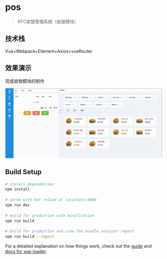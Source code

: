 # pos

> KFC收银管理系统（收银模块）

## 技术栈

Vue+Webpack+Element+Axios+vueRouter

## 效果演示

完成收银模块的制作

<p align="center">
	<img src="https://github.com/Jacky-Summer/vue-pos-system/blob/master/static/demo.gif" alt=""  width="600">
</p>

## Build Setup

``` bash
# install dependencies
npm install

# serve with hot reload at localhost:8080
npm run dev

# build for production with minification
npm run build

# build for production and view the bundle analyzer report
npm run build --report
```

For a detailed explanation on how things work, check out the [guide](http://vuejs-templates.github.io/webpack/) and [docs for vue-loader](http://vuejs.github.io/vue-loader).

